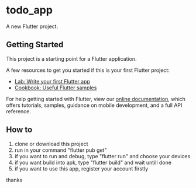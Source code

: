 # todo_app

A new Flutter project.

## Getting Started

This project is a starting point for a Flutter application.

A few resources to get you started if this is your first Flutter project:

- [Lab: Write your first Flutter app](https://flutter.dev/docs/get-started/codelab)
- [Cookbook: Useful Flutter samples](https://flutter.dev/docs/cookbook)

For help getting started with Flutter, view our
[online documentation](https://flutter.dev/docs), which offers tutorials,
samples, guidance on mobile development, and a full API reference.

## How to

1. clone or download this project 
2. run in your command "flutter pub get"
3. if you want to run and debug, type "flutter run" and choose your devices
4. if you want build into apk, type "flutter build" and wait untill done
5. if you want to use this app, register your account firstly

thanks

